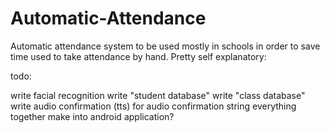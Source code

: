 # Automatic-Attendance
Automatic attendance system to be used mostly in schools in order to save time used to take attendance by hand.
Pretty self explanatory:

todo:

write facial recognition
write "student database"
write "class database"
write audio confirmation (tts) for audio confirmation
string everything together
make into android application?
